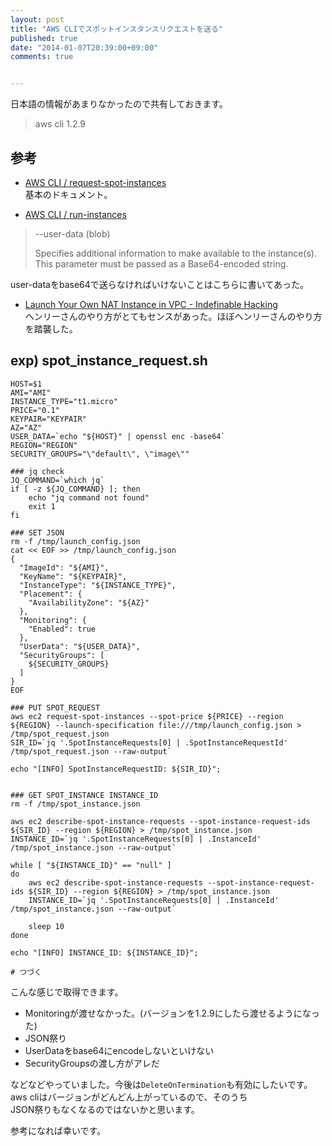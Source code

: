 ```yaml
---
layout: post
title: "AWS CLIでスポットインスタンスリクエストを送る"
published: true
date: "2014-01-07T20:39:00+09:00"
comments: true


---
```


日本語の情報があまりなかったので共有しておきます。  

> aws cli 1.2.9

## 参考

- [AWS CLI / request-spot-instances](http://docs.aws.amazon.com/cli/latest/reference/ec2/request-spot-instances.html)  
基本のドキュメント。

- [AWS CLI / run-instances](http://docs.aws.amazon.com/cli/latest/reference/ec2/run-instances.html)  
> --user-data (blob)  
>  
> Specifies additional information to make available to the instance(s). This parameter must be passed as a Base64-encoded string.  

user-dataをbase64で送らなければいけないことはこちらに書いてあった。

- [Launch Your Own NAT Instance in VPC - Indefinable Hacking](http://blog.awsapi.com/blog/2013/09/17/launch-your-own-nat-instance-under-vpc/)  
ヘンリーさんのやり方がとてもセンスがあった。ほぼヘンリーさんのやり方を踏襲した。
  

## exp) spot_instance_request.sh
```
HOST=$1
AMI="AMI"
INSTANCE_TYPE="t1.micro"
PRICE="0.1"
KEYPAIR="KEYPAIR"
AZ="AZ"
USER_DATA=`echo "${HOST}" | openssl enc -base64`
REGION="REGION"
SECURITY_GROUPS="\"default\", \"image\""

### jq check
JQ_COMMAND=`which jq`
if [ -z ${JQ_COMMAND} ]; then
    echo "jq command not found"
    exit 1
fi

### SET JSON
rm -f /tmp/launch_config.json
cat << EOF >> /tmp/launch_config.json
{
  "ImageId": "${AMI}",
  "KeyName": "${KEYPAIR}",
  "InstanceType": "${INSTANCE_TYPE}",
  "Placement": {
    "AvailabilityZone": "${AZ}"
  },
  "Monitoring": {
    "Enabled": true
  },
  "UserData": "${USER_DATA}",
  "SecurityGroups": [
    ${SECURITY_GROUPS}
  ]
}
EOF

### PUT SPOT_REQUEST
aws ec2 request-spot-instances --spot-price ${PRICE} --region ${REGION} --launch-specification file:///tmp/launch_config.json > /tmp/spot_request.json
SIR_ID=`jq '.SpotInstanceRequests[0] | .SpotInstanceRequestId' /tmp/spot_request.json --raw-output`

echo "[INFO] SpotInstanceRequestID: ${SIR_ID}";


### GET SPOT_INSTANCE INSTANCE_ID
rm -f /tmp/spot_instance.json

aws ec2 describe-spot-instance-requests --spot-instance-request-ids ${SIR_ID} --region ${REGION} > /tmp/spot_instance.json
INSTANCE_ID=`jq '.SpotInstanceRequests[0] | .InstanceId' /tmp/spot_instance.json --raw-output`

while [ "${INSTANCE_ID}" == "null" ]
do
    aws ec2 describe-spot-instance-requests --spot-instance-request-ids ${SIR_ID} --region ${REGION} > /tmp/spot_instance.json
    INSTANCE_ID=`jq '.SpotInstanceRequests[0] | .InstanceId' /tmp/spot_instance.json --raw-output`

    sleep 10
done

echo "[INFO] INSTANCE_ID: ${INSTANCE_ID}";

# つづく
```

こんな感じで取得できます。  

- Monitoringが渡せなかった。(バージョンを1.2.9にしたら渡せるようになった)  
- JSON祭り  
- UserDataをbase64にencodeしないといけない  
- SecurityGroupsの渡し方がアレだ  
  
などなどやっていました。今後は`DeleteOnTermination`も有効にしたいです。  
aws cliはバージョンがどんどん上がっているので、そのうち  
JSON祭りもなくなるのではないかと思います。
  
参考になれば幸いです。
